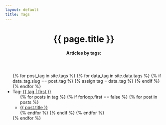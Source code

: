```yaml
---
layout: default
title: Tags
---
```


<header id="post-header">
    <h1 id="post-title">{{ page.title }}</h1>
    <h4 id="post-subtitle">Articles by tags:</h4>
</header>

<div id="post-content">
  <ul>
  {% for post_tag in site.tags %}
    {% for data_tag in site.data.tags %}
      {% if data_tag.slug == post_tag %}
          {% assign tag = data_tag %}
      {% endif %}
    {% endfor %}
    <li>Tag: <a name="{{ tag | first }}" href="{{ site.baseurl }}/{{ tag | first }}">{{ tag | first }}</a>
      <ul>
      {% for posts in tag %}
        {% if forloop.first == false %}
          {% for post in posts %}
            <li><a href="{{ site.baseurl }}{{ post.url }}">{{ post.title }}</a></li>
          {% endfor %}
        {% endif %}
      {% endfor %}
      </ul>
    </li>
  {% endfor %}
  </ul>
</div>